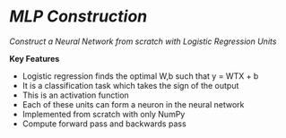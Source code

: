 # *MLP Construction*

*Construct a Neural Network from scratch with Logistic Regression Units*

**Key Features**
- Logistic regression finds the optimal W,b such that y = WTX + b
- It is a classification task which takes the sign of the output
- This is an activation function
- Each of these units can form a neuron in the neural network
- Implemented from scratch with only NumPy
- Compute forward pass and backwards pass
